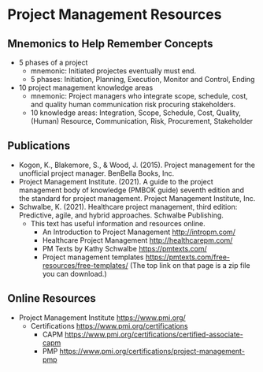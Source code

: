 # Project Management Resources

## Mnemonics to Help Remember Concepts

* 5 phases of a project
  * mnemonic: Initiated projectes eventually must end.
  * 5 phases: Initiation, Planning, Execution, Monitor and Control, Ending
* 10 project management knowledge areas
  * mnemonic: Project managers who integrate scope, schedule, cost, and quality human communication risk procuring stakeholders.
  * 10 knowledge areas: Integration, Scope, Schedule, Cost, Quality, (Human) Resource, Communication, Risk, Procurement, Stakeholder 

## Publications

* Kogon, K., Blakemore, S., & Wood, J. (2015). Project management for the unofficial project manager. BenBella Books, Inc. 
* Project Management Institute. (2021). A guide to the project management body of knowledge (PMBOK guide) seventh edition and the standard for project management. Project Management Institute, Inc. 
* Schwalbe, K. (2021). Healthcare project management, third edition: Predictive, agile, and hybrid approaches. Schwalbe Publishing. 
  * This text has useful information and resources online.
    * An Introduction to Project Management http://intropm.com/
    * Healthcare Project Management http://healthcarepm.com/
    * PM Texts by Kathy Schwalbe https://pmtexts.com/
    * Project management templates https://pmtexts.com/free-resources/free-templates/ (The top link on that page is a zip file you can download.)

## Online Resources

* Project Management Institute https://www.pmi.org/
  * Certifications https://www.pmi.org/certifications
    * CAPM https://www.pmi.org/certifications/certified-associate-capm
    * PMP https://www.pmi.org/certifications/project-management-pmp


